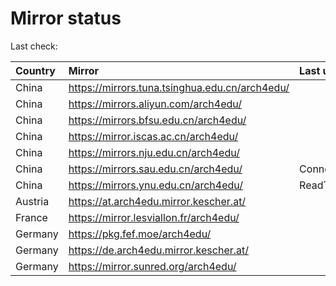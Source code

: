 <script src="./time.js"></script>
# Mirror status
Last check: <script type="text/javascript">localize(1688843694.6041791);</script>

|Country|Mirror|Last update|
|:------|:-----|:----------|
|China|https://mirrors.tuna.tsinghua.edu.cn/arch4edu/|<script type="text/javascript">localize(1688798136);</script>|
|China|https://mirrors.aliyun.com/arch4edu/|<script type="text/javascript">localize(1688711911);</script>|
|China|https://mirrors.bfsu.edu.cn/arch4edu/|<script type="text/javascript">localize(1688798136);</script>|
|China|https://mirror.iscas.ac.cn/arch4edu/|<script type="text/javascript">localize(1688798136);</script>|
|China|https://mirrors.nju.edu.cn/arch4edu/|<script type="text/javascript">localize(1688711911);</script>|
|China|https://mirrors.sau.edu.cn/arch4edu/|ConnectionError|
|China|https://mirrors.ynu.edu.cn/arch4edu/|ReadTimeout|
|Austria|https://at.arch4edu.mirror.kescher.at/|<script type="text/javascript">localize(1688798136);</script>|
|France|https://mirror.lesviallon.fr/arch4edu/|<script type="text/javascript">localize(1688798136);</script>|
|Germany|https://pkg.fef.moe/arch4edu/|<script type="text/javascript">localize(1688798136);</script>|
|Germany|https://de.arch4edu.mirror.kescher.at/|<script type="text/javascript">localize(1688798136);</script>|
|Germany|https://mirror.sunred.org/arch4edu/|<script type="text/javascript">localize(1688798136);</script>|

<script src="./tablefilter/tablefilter.js"></script>
<script src="./table.js"></script>